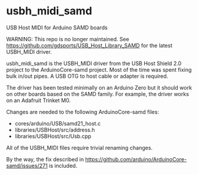 # usbh_midi_samd
USB Host MIDI for Arduino SAMD boards

WARNING: This repo is no longer maintained. See https://github.com/gdsports/USB_Host_Library_SAMD for the latest USBH_MIDI driver.

usbh_midi_samd is the USBH_MIDI driver from the USB Host Shield 2.0 project to
the ArduinoCore-samd project.  Most of the time was spent fixing bulk in/out
pipes. A USB OTG to host cable or adapter is required.

The driver has been tested minimally on an Arduino Zero but it should
work on other boards based on the SAMD family. For example, the driver
works on an Adafruit Trinket M0.

Changes are needed to the following ArduinoCore-samd files:

* cores/arduino/USB/samd21_host.c
* libraries/USBHost/src/address.h
* libraries/USBHost/src/Usb.cpp

All of the USBH_MIDI files require trivial renaming changes.

By the way, the fix described in https://github.com/arduino/ArduinoCore-samd/issues/271 is included.
